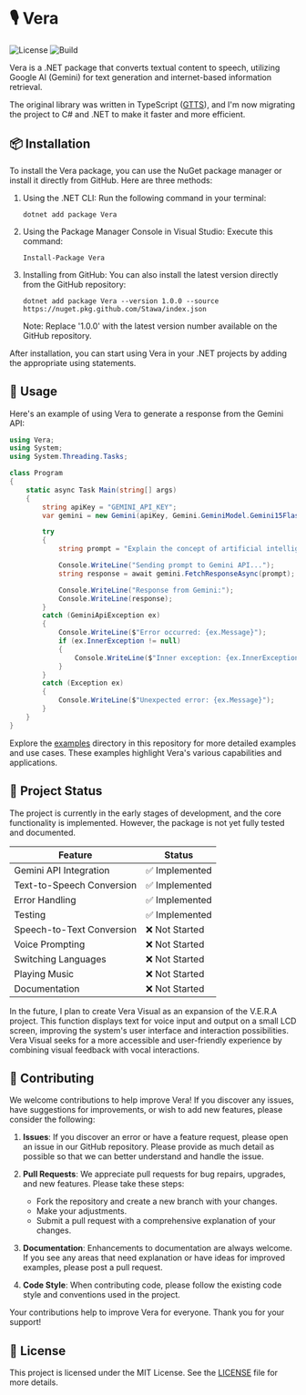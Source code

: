 # 🎙️ Vera

![License](https://img.shields.io/github/license/Stawa/Vera?style=flat-square)
![Build](https://img.shields.io/github/actions/workflow/status/Stawa/Vera/dotnet.yml?style=flat-square)

Vera is a .NET package that converts textual content to speech, utilizing Google AI (Gemini) for text generation and internet-based information retrieval.

The original library was written in TypeScript ([GTTS](https://github.com/Stawa/GTTS)), and I'm now migrating the project to C# and .NET to make it faster and more efficient.

## 📦 Installation

To install the Vera package, you can use the NuGet package manager or install it directly from GitHub. Here are three methods:

1. Using the .NET CLI:
   Run the following command in your terminal:

   ```
   dotnet add package Vera
   ```

2. Using the Package Manager Console in Visual Studio:
   Execute this command:

   ```
   Install-Package Vera
   ```

3. Installing from GitHub:
   You can also install the latest version directly from the GitHub repository:

   ```
   dotnet add package Vera --version 1.0.0 --source https://nuget.pkg.github.com/Stawa/index.json
   ```

   Note: Replace '1.0.0' with the latest version number available on the GitHub repository.

After installation, you can start using Vera in your .NET projects by adding the appropriate using statements.

## 🚀 Usage

Here's an example of using Vera to generate a response from the Gemini API:

```csharp
using Vera;
using System;
using System.Threading.Tasks;

class Program
{
    static async Task Main(string[] args)
    {
        string apiKey = "GEMINI_API_KEY";
        var gemini = new Gemini(apiKey, Gemini.GeminiModel.Gemini15FlashLatest);

        try
        {
            string prompt = "Explain the concept of artificial intelligence in simple terms.";

            Console.WriteLine("Sending prompt to Gemini API...");
            string response = await gemini.FetchResponseAsync(prompt);

            Console.WriteLine("Response from Gemini:");
            Console.WriteLine(response);
        }
        catch (GeminiApiException ex)
        {
            Console.WriteLine($"Error occurred: {ex.Message}");
            if (ex.InnerException != null)
            {
                Console.WriteLine($"Inner exception: {ex.InnerException.Message}");
            }
        }
        catch (Exception ex)
        {
            Console.WriteLine($"Unexpected error: {ex.Message}");
        }
    }
}
```

Explore the [examples](./examples) directory in this repository for more detailed examples and use cases. These examples highlight Vera's various capabilities and applications.

## 🚧 Project Status

The project is currently in the early stages of development, and the core functionality is implemented. However, the package is not yet fully tested and documented.

| Feature                   | Status         |
| ------------------------- | -------------- |
| Gemini API Integration    | ✅ Implemented |
| Text-to-Speech Conversion | ✅ Implemented |
| Error Handling            | ✅ Implemented |
| Testing                   | ✅ Implemented |
| Speech-to-Text Conversion | ❌ Not Started |
| Voice Prompting           | ❌ Not Started |
| Switching Languages       | ❌ Not Started |
| Playing Music             | ❌ Not Started |
| Documentation             | ❌ Not Started |

In the future, I plan to create Vera Visual as an expansion of the V.E.R.A project. This function displays text for voice input and output on a small LCD screen, improving the system's user interface and interaction possibilities. Vera Visual seeks for a more accessible and user-friendly experience by combining visual feedback with vocal interactions.

## 🤝 Contributing

We welcome contributions to help improve Vera! If you discover any issues, have suggestions for improvements, or wish to add new features, please consider the following:

1. **Issues**: If you discover an error or have a feature request, please open an issue in our GitHub repository. Please provide as much detail as possible so that we can better understand and handle the issue.

2. **Pull Requests**: We appreciate pull requests for bug repairs, upgrades, and new features. Please take these steps:

   - Fork the repository and create a new branch with your changes.
   - Make your adjustments.
   - Submit a pull request with a comprehensive explanation of your changes.

3. **Documentation**: Enhancements to documentation are always welcome. If you see any areas that need explanation or have ideas for improved examples, please post a pull request.

4. **Code Style**: When contributing code, please follow the existing code style and conventions used in the project.

Your contributions help to improve Vera for everyone. Thank you for your support!

## 📜 License

This project is licensed under the MIT License. See the [LICENSE](./LICENSE) file for more details.
